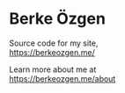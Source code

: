# Berke Özgen

Source code for my site,  
https://berkeozgen.me/

Learn more about me at  
https://berkeozgen.me/about  

